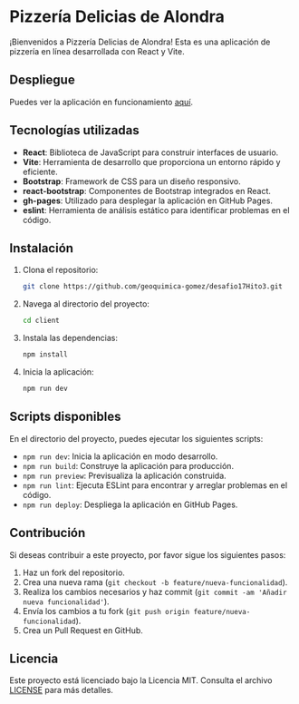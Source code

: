 # Pizzería Delicias de Alondra

¡Bienvenidos a Pizzería Delicias de Alondra! Esta es una aplicación de pizzería en línea desarrollada con React y Vite. 

## Despliegue

Puedes ver la aplicación en funcionamiento [aquí](https://desafio17-hito3.vercel.app/).

## Tecnologías utilizadas

- **React**: Biblioteca de JavaScript para construir interfaces de usuario.
- **Vite**: Herramienta de desarrollo que proporciona un entorno rápido y eficiente.
- **Bootstrap**: Framework de CSS para un diseño responsivo.
- **react-bootstrap**: Componentes de Bootstrap integrados en React.
- **gh-pages**: Utilizado para desplegar la aplicación en GitHub Pages.
- **eslint**: Herramienta de análisis estático para identificar problemas en el código.

## Instalación

1. Clona el repositorio:
    ```bash
    git clone https://github.com/geoquimica-gomez/desafio17Hito3.git
    ```

2. Navega al directorio del proyecto:
    ```bash
    cd client
    ```

3. Instala las dependencias:
    ```bash
    npm install
    ```

4. Inicia la aplicación:
    ```bash
    npm run dev
    ```

## Scripts disponibles

En el directorio del proyecto, puedes ejecutar los siguientes scripts:

- `npm run dev`: Inicia la aplicación en modo desarrollo.
- `npm run build`: Construye la aplicación para producción.
- `npm run preview`: Previsualiza la aplicación construida.
- `npm run lint`: Ejecuta ESLint para encontrar y arreglar problemas en el código.
- `npm run deploy`: Despliega la aplicación en GitHub Pages.

## Contribución

Si deseas contribuir a este proyecto, por favor sigue los siguientes pasos:

1. Haz un fork del repositorio.
2. Crea una nueva rama (`git checkout -b feature/nueva-funcionalidad`).
3. Realiza los cambios necesarios y haz commit (`git commit -am 'Añadir nueva funcionalidad'`).
4. Envía los cambios a tu fork (`git push origin feature/nueva-funcionalidad`).
5. Crea un Pull Request en GitHub.

## Licencia

Este proyecto está licenciado bajo la Licencia MIT. Consulta el archivo [LICENSE](LICENSE) para más detalles.

